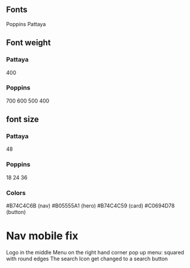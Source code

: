 ## Fonts
Poppins
Pattaya

## Font weight

### Pattaya
400

### Poppins
700
600
500
400

## font size

### Pattaya 
48

### Poppins
18
24
36

### Colors
#B74C4C6B (nav)
#B05555A1 (hero)
#B74C4C59 (card)
#C0694D78 (button)







# Nav mobile fix
Logo in the middle
Menu on the right hand corner
pop up menu: squared with round edges
The search Icon get changed to a search button
